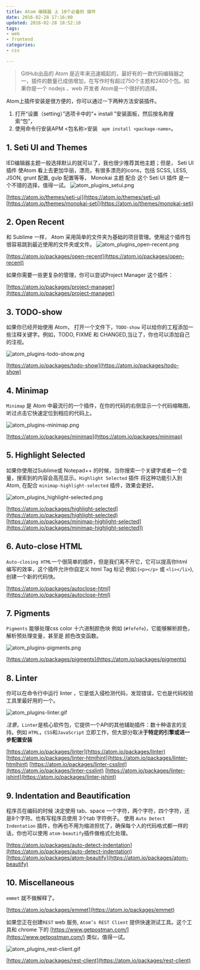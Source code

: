 ```yaml
---
title: Atom 编辑器 上 10个必备的 插件
date: 2016-02-28 17:16:00
updated: 2016-02-28 18:52:10
tags: 
- web
- frontend
categories: 
- css

---
```

> GitHub出品的 Atom 是近年来迅速崛起的，最好有的一款代码编辑器之一，插件的数量已成倍增加，在写作时有超过750个主题和2400个包。如果你是一个 nodejs 、web 开发者 Atom是一个很好的选择。

Atom上插件安装是很方便的，你可以通过一下两种方法安装插件。

 1. 打开“设置（setting）”选项卡中的“+ install ”安装面板，然后按名称搜索“包”，
 2. 使用命令行安装APM <包名称>安装 ` apm install <package-name>`。

## 1. Seti UI and Themes

IED编辑器主题一般选择默认的就可以了，我也很少推荐其他主题；但是， Seti UI 插件 使Atom 看上去更加华丽，漂亮，有很多漂亮的icons，包括
SCSS, LESS, JSON, grunt 配置, gulp 配置等等， Monokai 主题 配合 这个 Seti UI 插件  是一个不错的选择，值得一试。
 ![atom_plugins_setui.png][1]

[https://atom.io/themes/seti-ui](https://atom.io/themes/seti-ui)
[https://atom.io/themes/monokai-seti](https://atom.io/themes/monokai-seti)

## 2. Open Recent

和 Sublime 一样， Atom 采用简单的文件夹为基础的项目管理。使用这个插件包 很容易跳到最近使用的文件夹或文件。
![atom_plugins_open-recent.png][2]

[https://atom.io/packages/open-recent](https://atom.io/packages/open-recent)

如果你需要一些更复杂的管理，你可以尝试Project Manager 这个插件：

[https://atom.io/packages/project-manager](https://atom.io/packages/project-manager)

## 3. TODO-show

如果你已经开始使用 Atom， 打开一个文件下，`TODO-show` 可以给你的工程添加一些注释关键字。例如，TODO, FIXME 和 CHANGED,当让了，你也可以添加自己的注视。

![atom_plugins-todo-show.png][3]

[https://atom.io/packages/todo-show](https://atom.io/packages/todo-show)

## 4. Minimap

`Minimap` 是 Atom 中最流行的一个插件，在你的代码的右侧显示一个代码缩略图，听过点击它快速定位到相应的代码上。

![atom_plugins-minimap.png][4]

[https://atom.io/packages/minimap](https://atom.io/packages/minimap)

## 5. Highlight Selected

如果你使用过Sublime或 Notepad++ 的时候，当你搜索一个关键字或者一个变量，搜索到的内容会高亮显示。`Highlight Selected` 插件 将这种功能引入到 Atom, 在配合 `minimap-highlight-selected` 插件，效果会更好。

![atom_plugins_highlight-selected.png][5]

[https://atom.io/packages/highlight-selected](https://atom.io/packages/highlight-selected)
[https://atom.io/packages/minimap-highlight-selected](https://atom.io/packages/minimap-highlight-selected])

## 6. Auto-close HTML

 `Auto-closing HTML`一个很简单的插件，但是我们离不开它，它可以提高你html 编写的效率，这个插件允许你自定义 html Tag 标记 例如:(`<p></p>` 或 `<li></li>`),创建一个新的代码快。

[https://atom.io/packages/autoclose-html](https://atom.io/packages/autoclose-html)

## 7. Pigments

`Pigments` 能够处理css color 十六进制颜色块 例如 (`#fefefe`)，它能够解析颜色，解析预处理变量，甚至是 颜色改变函数。

![atom_plugins-pigments.png][6]

[https://atom.io/packages/pigments](https://atom.io/packages/pigments)

## 8. Linter 

你可以在命令行中运行 linter ，它是低入侵检测代码，发现错误，它也是代码校验工具里最好用的一个。

![atom_plugins-linter.gif][7]

*注意*，`Linter`是核心软件包，它提供一个API的其他辅助插件：数十种语言的支持。例如 `HTML`，`CSS`和`JavaScript` 立即工作，但大部分取决**于特定的引擎或进一步配置安装**

[https://atom.io/packages/linter](https://atom.io/packages/linter)
[https://atom.io/packages/linter-htmlhint](https://atom.io/packages/linter-htmlhint)
[https://atom.io/packages/linter-csslint](https://atom.io/packages/linter-csslint)
[https://atom.io/packages/linter-jshint](https://atom.io/packages/linter-jshint)

## 9. Indentation and Beautification

程序员在编码的时候 决定使用 tab、space 一个字符，两个字符，四个字符，还是8个字符。也有写程序员使用 3个tab 字符例子。 使用  `Auto Detect Indentation` 插件，你再也不用为缩进担忧了，确保每个人的代码格式都一样的话，你也可以使用  `atom-beautify`插件做格式化处理。

[https://atom.io/packages/auto-detect-indentation](https://atom.io/packages/auto-detect-indentation)
[https://atom.io/packages/atom-beautify](https://atom.io/packages/atom-beautify)

## 10. Miscellaneous

`emmet` 就不做解释了。

[https://atom.io/packages/emmet](https://atom.io/packages/emmet)

如果您正在创建`REST` web 服务, `Atom’s REST Client` 提供快速测试工具。这个工具和 chrome 下的 [https://www.getpostman.com/](https://www.getpostman.com/) 类似，值得一试。

![atom_plugins_rest-client.gif][8]

[https://atom.io/packages/rest-client](https://atom.io/packages/rest-client)


  [1]: https://imgs.gnux.cn/usr/uploads/2016/02/4065886326.png
  [2]: https://imgs.gnux.cn/usr/uploads/2016/02/2572504292.png
  [3]: https://imgs.gnux.cn/usr/uploads/2016/02/2290662175.png
  [4]: https://imgs.gnux.cn/usr/uploads/2016/02/3508587607.png
  [5]: https://imgs.gnux.cn/usr/uploads/2016/02/3495425262.png
  [6]: https://imgs.gnux.cn/usr/uploads/2016/02/278990747.png
  [7]: https://imgs.gnux.cn/usr/uploads/2016/02/3192209818.gif
  [8]: https://imgs.gnux.cn/usr/uploads/2016/02/3980969601.gif